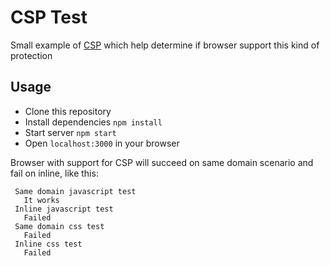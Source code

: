 # CSP Test

Small example of [CSP](https://developer.mozilla.org/en-US/docs/Web/Security/CSP) which help determine if browser
support this kind of protection

## Usage

 * Clone this repository
 * Install dependencies `npm install`
 * Start server `npm start`
 * Open `localhost:3000` in your browser

Browser with support for CSP will succeed on same domain scenario and fail on inline, like this:

```
 Same domain javascript test
   It works
 Inline javascript test
   Failed
 Same domain css test
   Failed
 Inline css test
   Failed
```
